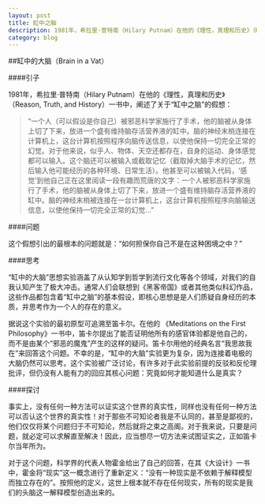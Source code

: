 ```yaml
---
layout: post
title: 缸中之脑
description: 1981年，希拉里·普特南（Hilary Putnam）在他的《理性，真理和历史》（Reason, Truth, and History）一书中，阐述了关于“缸中之脑”的假想。本文转载自本人百度空间，做了少许修改，将对这个问题做些许探讨。
category: blog
---
```


##缸中的大脑（Brain in a Vat）

####引子

1981年，希拉里·普特南（Hilary Putnam）在他的《理性，真理和历史》（Reason, Truth, and History）一书中，阐述了关于“缸中之脑”的假想：

>“一个人（可以假设是你自己）被邪恶科学家施行了手术，他的脑被从身体上切了下来，放进一个盛有维持脑存活营养液的缸中。脑的神经末梢连接在计算机上，这台计算机按照程序向脑传送信息，以使他保持一切完全正常的幻觉。对于他来说，似乎人、物体、天空还都存在，自身的运动、身体感觉都可以输入。这个脑还可以被输入或截取记忆（截取掉大脑手术的记忆，然后输入他可能经历的各种环境、日常生活）。他甚至可以被输入代码，‘感觉’到他自己正在这里阅读一段有趣而荒唐的文字：一个人被邪恶科学家施行了手术，他的脑被从身体上切了下来，放进一个盛有维持脑存活营养液的缸中。脑的神经末梢被连接在一台计算机上，这台计算机按照程序向脑输送信息，以使他保持一切完全正常的幻觉…” 

####问题

这个假想引出的最根本的问题就是：“如何担保你自己不是在这种困境之中？”

####思考

“缸中的大脑”思想实验涵盖了从认知学到哲学到流行文化等各个领域，对我们的自我认知产生了极大冲击。通常人们会联想到《黑客帝国》或者其他类似科幻作品，这些作品都包含着“缸中之脑”的基本假设，即核心思想是是人们质疑自身经历的本质，并思考作为一个人的存在的意义。

据说这个实验的最初原型可追溯至笛卡尔。在他的 《Meditations on the First Philosophy》一书中，笛卡尔提出了能否证明他所有的感官体验都是他自己的，而不是由某个“邪恶的魔鬼”产生的这样的疑问。笛卡尔用他的经典名言“我思故我在”来回答这个问题。不幸的是，“缸中的大脑”实验更为复杂，因为连接着电极的大脑仍然可以思考。这个实验被广泛讨论，有许多对于此实验前提的反驳和反伦理批评，但仍没有人能有力的回应其核心问题：究竟如何才能知道什么是真实？

####探讨

事实上，没有任何一种方法可以证实这个世界的真实性，同样也没有任何一种方法可以否认这个世界的真实性！对于那些不可知论者我是不认同的，甚至是鄙视的，他们仅仅将某个问题归于不可知论，然后就将之束之高阁。对于我来说，只要是问题，就必定可以求解直至解决！因此，应当想尽一切方法来试图证实之，正如笛卡尔当年所为。

对于这个问题，科学界的代表人物霍金给出了自己的回答，在其《大设计》一书中，霍金将“现实”这一概念进行了重新定义：“没有一种现实是不依赖于解释模型而独立存在的”。按照他的定义，这世上根本就不存在任何现实，所有的现实是我们的头脑这一解释模型创造出来的。


